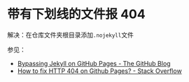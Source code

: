 # 带有下划线的文件报 404

解决：在仓库文件夹根目录添加`.nojekyll`文件

参见：

-   [Bypassing Jekyll on GitHub Pages - The GitHub Blog](https://github.blog/2009-12-29-bypassing-jekyll-on-github-pages/)
-   [How to fix HTTP 404 on Github Pages? - Stack Overflow](https://stackoverflow.com/questions/11577147/how-to-fix-http-404-on-github-pages/39691475#39691475)

